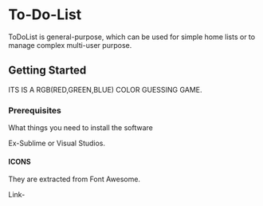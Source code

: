 # To-Do-List
ToDoList is general-purpose, which can be used for simple home lists or to manage complex multi-user purpose.

## Getting Started

ITS IS A RGB(RED,GREEN,BLUE) COLOR GUESSING GAME.

### Prerequisites

What things you need to install the software 

Ex-Sublime or Visual Studios.

#### ICONS

They are extracted from Font Awesome.


Link-<script src="https://kit.fontawesome.com/82614be78d.js" crossorigin="anonymous"></script>
